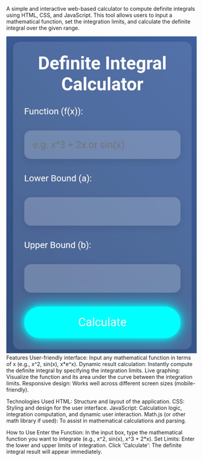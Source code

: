 A simple and interactive web-based calculator to compute definite integrals using HTML, CSS, and JavaScript. This tool allows users to input a mathematical function, set the integration limits, and calculate the definite integral over the given range.
<div align="center">
  <img src="Screenshot_2025-06-14-16-52-17-89_439a3fec0400f8974d35eed09a31f914.jpg" alt="DevOpsShack Banner">
</div>
Features
User-friendly interface: Input any mathematical function in terms of x (e.g., x^2, sin(x), x*e^x).
Dynamic result calculation: Instantly compute the definite integral by specifying the integration limits.
Live graphing: Visualize the function and its area under the curve between the integration limits.
Responsive design: Works well across different screen sizes (mobile-friendly).

Technologies Used
HTML: Structure and layout of the application.
CSS: Styling and design for the user interface.
JavaScript: Calculation logic, integration computation, and dynamic user interaction.
Math.js (or other math library if used): To assist in mathematical calculations and parsing.


How to Use
Enter the Function: In the input box, type the mathematical function you want to integrate (e.g., x^2, sin(x), x^3 + 2*x).
Set Limits: Enter the lower and upper limits of integration.
Click 'Calculate': The definite integral result will appear immediately.
